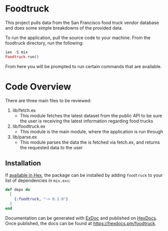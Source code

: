 # Foodtruck

This project pulls data from the San Francisco food truck vendor database and does some simple breakdowns of the provided data. 

To run the application, pull the source code to your machine. From the foodtruck directory, run the following:
```elixir
iex -S mix
Foodtruck.run()
```

From here you will be prompted to run certain commands that are available.

# Code Overview

There are three main files to be reviewed:
1. lib/fetch.ex
    - This module fetches the latest dataset from the public API to be sure the user is receiving the latest information regarding food trucks
2. lib/foodtruck.ex
    - This module is the main module, where the application is run through
3. lib/parse.ex
    - This module parses the data the is fetched via fetch.ex, and returns the requested data to the user

## Installation

If [available in Hex](https://hex.pm/docs/publish), the package can be installed
by adding `foodtruck` to your list of dependencies in `mix.exs`:

```elixir
def deps do
  [
    {:foodtruck, "~> 0.1.0"}
  ]
end
```

Documentation can be generated with [ExDoc](https://github.com/elixir-lang/ex_doc)
and published on [HexDocs](https://hexdocs.pm). Once published, the docs can
be found at <https://hexdocs.pm/foodtruck>.

